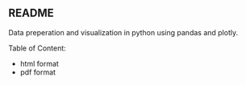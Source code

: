 ## README
Data preperation and visualization in python using pandas and plotly. 

  Table of Content: 
  - html format
  - pdf format
